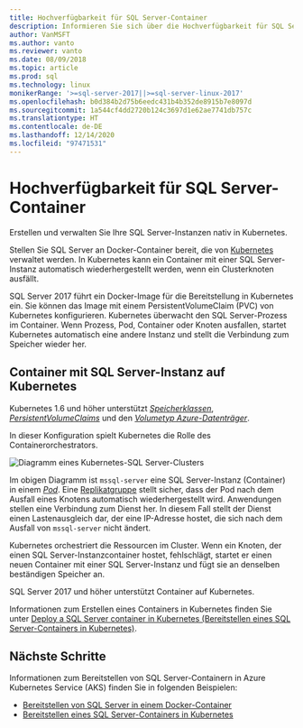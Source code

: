 ```yaml
---
title: Hochverfügbarkeit für SQL Server-Container
description: Informieren Sie sich über die Hochverfügbarkeit für SQL Server-Container. Erfahren Sie außerdem, wie Sie einen Container mit SQL Server auf Kubernetes bereitstellen.
author: VanMSFT
ms.author: vanto
ms.reviewer: vanto
ms.date: 08/09/2018
ms.topic: article
ms.prod: sql
ms.technology: linux
monikerRange: '>=sql-server-2017||>=sql-server-linux-2017'
ms.openlocfilehash: b0d384b2d75b6eedc431b4b352de8915b7e8097d
ms.sourcegitcommit: 1a544cf4dd2720b124c3697d1e62ae7741db757c
ms.translationtype: HT
ms.contentlocale: de-DE
ms.lasthandoff: 12/14/2020
ms.locfileid: "97471531"
---
```

# <a name="high-availability-for-sql-server-containers"></a>Hochverfügbarkeit für SQL Server-Container

Erstellen und verwalten Sie Ihre SQL Server-Instanzen nativ in Kubernetes.

Stellen Sie SQL Server an Docker-Container bereit, die von [Kubernetes](https://kubernetes.io/) verwaltet werden. In Kubernetes kann ein Container mit einer SQL Server-Instanz automatisch wiederhergestellt werden, wenn ein Clusterknoten ausfällt.

SQL Server 2017 führt ein Docker-Image für die Bereitstellung in Kubernetes ein. Sie können das Image mit einem PersistentVolumeClaim (PVC) von Kubernetes konfigurieren. Kubernetes überwacht den SQL Server-Prozess im Container. Wenn Prozess, Pod, Container oder Knoten ausfallen, startet Kubernetes automatisch eine andere Instanz und stellt die Verbindung zum Speicher wieder her.

## <a name="container-with-sql-server-instance-on-kubernetes"></a>Container mit SQL Server-Instanz auf Kubernetes

Kubernetes 1.6 und höher unterstützt [*Speicherklassen*](https://kubernetes.io/docs/concepts/storage/storage-classes/), [*PersistentVolumeClaims*](https://kubernetes.io/docs/concepts/storage/storage-classes/#persistentvolumeclaims) und den [*Volumetyp Azure-Datenträger*](https://github.com/kubernetes/examples/tree/master/staging/volumes/azure_disk). 

In dieser Konfiguration spielt Kubernetes die Rolle des Containerorchestrators. 

![Diagramm eines Kubernetes-SQL Server-Clusters](media/tutorial-sql-server-containers-kubernetes/kubernetes-sql.png)

Im obigen Diagramm ist `mssql-server` eine SQL Server-Instanz (Container) in einem [*Pod*](https://kubernetes.io/docs/concepts/workloads/pods/pod/). Eine [Replikatgruppe](https://kubernetes.io/docs/concepts/workloads/controllers/replicaset/) stellt sicher, dass der Pod nach dem Ausfall eines Knotens automatisch wiederhergestellt wird. Anwendungen stellen eine Verbindung zum Dienst her. In diesem Fall stellt der Dienst einen Lastenausgleich dar, der eine IP-Adresse hostet, die sich nach dem Ausfall von `mssql-server` nicht ändert.

Kubernetes orchestriert die Ressourcen im Cluster. Wenn ein Knoten, der einen SQL Server-Instanzcontainer hostet, fehlschlägt, startet er einen neuen Container mit einer SQL Server-Instanz und fügt sie an denselben beständigen Speicher an.

SQL Server 2017 und höher unterstützt Container auf Kubernetes.

Informationen zum Erstellen eines Containers in Kubernetes finden Sie unter [Deploy a SQL Server container in Kubernetes (Bereitstellen eines SQL Server-Containers in Kubernetes)](tutorial-sql-server-containers-kubernetes.md).

## <a name="next-steps"></a>Nächste Schritte

Informationen zum Bereitstellen von SQL Server-Containern in Azure Kubernetes Service (AKS) finden Sie in folgenden Beispielen:
* [Bereitstellen von SQL Server in einem Docker-Container](./sql-server-linux-docker-container-deployment.md)
* [Bereitstellen eines SQL Server-Containers in Kubernetes](tutorial-sql-server-containers-kubernetes.md)